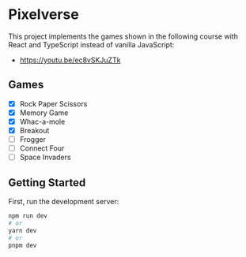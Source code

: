 # Pixelverse

This project implements the games shown in the following course with React and TypeScript instead of vanilla JavaScript:

- https://youtu.be/ec8vSKJuZTk

## Games

- [x] Rock Paper Scissors
- [x] Memory Game
- [x] Whac-a-mole
- [x] Breakout
- [ ] Frogger
- [ ] Connect Four
- [ ] Space Invaders

## Getting Started

First, run the development server:

```bash
npm run dev
# or
yarn dev
# or
pnpm dev
```

